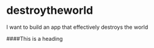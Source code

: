 # destroytheworld
I want to build an app that effectively destroys the world


####This is a heading
